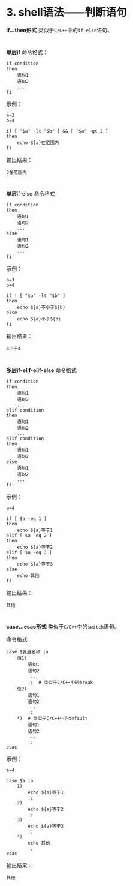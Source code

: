 # 3. shell语法——判断语句

**if…then形式**
类似于`C/C++`中的`if-else`语句。

#  

**单层if**
命令格式：

```shell
if condition
then
    语句1
    语句2
    ...
fi
```


示例：

```shell
a=3
b=4

if [ "$a" -lt "$b" ] && [ "$a" -gt 2 ]
then
    echo ${a}在范围内
fi
```


输出结果：

```shell
3在范围内
```


#  

**单层**if-else
命令格式

```shell
if condition
then
    语句1
    语句2
    ...
else
    语句1
    语句2
    ...
fi
```


示例：

```shell
a=3
b=4

if ! [ "$a" -lt "$b" ]
then
    echo ${a}不小于${b}
else
    echo ${a}小于${b}
fi

```

输出结果：

```shell
3小于4
```


#  

**多层if-elif-elif-else**
命令格式

```shell
if condition
then
    语句1
    语句2
    ...
elif condition
then
    语句1
    语句2
    ...
elif condition
then
    语句1
    语句2
else
    语句1
    语句2
    ...
fi
```


示例：

```shell
a=4

if [ $a -eq 1 ]
then
    echo ${a}等于1
elif [ $a -eq 2 ]
then
    echo ${a}等于2
elif [ $a -eq 3 ]
then
    echo ${a}等于3
else
    echo 其他
fi
```


输出结果：

```shell
其他
```


#  

**case…esac形式**
类似于`C/C++`中的`switch`语句。

命令格式

```shell
case $变量名称 in
    值1)
        语句1
        语句2
        ...
        ;;  # 类似于C/C++中的break
    值2)
        语句1
        语句2
        ...
        ;;
    *)  # 类似于C/C++中的default
        语句1
        语句2
        ...
        ;;
esac
```


示例：

```shell
a=4

case $a in
    1)
        echo ${a}等于1
        ;;  
    2)
        echo ${a}等于2
        ;;  
    3)                                                
        echo ${a}等于3
        ;;  
    *)
        echo 其他
        ;;  
esac
```


输出结果：

```shell
其他
```



